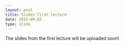 ```yaml
---
layout: post
title: Slides first lecture
date: 2015-09-02
type: slide
---
```

The slides from the first lecture will be uploaded soon!
